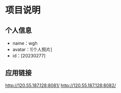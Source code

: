 # 项目说明

## 个人信息
- name：wgh
- avatar：![个人照片]
- id：[20230277]

## 应用链接
http://120.55.187.128:8081/
http://120.55.187.128:8082/
